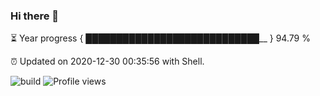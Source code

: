 ### Hi there 👋

⏳ Year progress { ████████████████████████████__ } 94.79 %

⏰ Updated on 2020-12-30 00:35:56 with Shell.

![build](https://github.com/shenxianpeng/shenxianpeng/workflows/build/badge.svg) ![Profile views](https://gpvc.arturio.dev/shenxianpeng)
